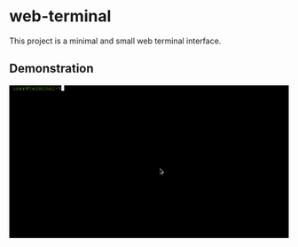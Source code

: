 # web-terminal #
This project is a minimal and small web terminal interface.
## Demonstration ##
![Animated demonstration GIF](/readme_res/img/demonstration.gif)